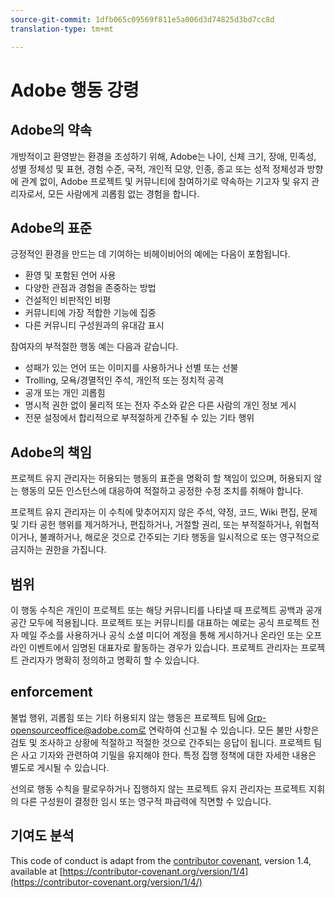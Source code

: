 ```yaml
---
source-git-commit: 1dfb065c09569f811e5a006d3d74825d3bd7cc8d
translation-type: tm+mt

---
```

# Adobe 행동 강령

## Adobe의 약속

개방적이고 환영받는 환경을 조성하기 위해, Adobe는 나이, 신체
크기, 장애, 민족성, 성별 정체성 및 표현, 경험 수준, 국적, 개인적 모양, 인종, 종교 또는 성적 정체성과 방향에 관계 없이, Adobe 프로젝트 및
커뮤니티에 참여하기로 약속하는 기고자 및 유지 관리자로서,
모든 사람에게 괴롭힘 없는 경험을 합니다.

## Adobe의 표준

긍정적인 환경을
만드는 데 기여하는 비헤이비어의 예에는 다음이 포함됩니다.

* 환영 및 포함된 언어 사용
* 다양한 관점과 경험을 존중하는 방법
* 건설적인 비판적인 비평
* 커뮤니티에 가장 적합한 기능에 집중
* 다른 커뮤니티 구성원과의 유대감 표시

참여자의 부적절한 행동 예는 다음과 같습니다.

* 성패가 있는 언어 또는 이미지를 사용하거나 선별 또는 선불
* Trolling, 모욕/경멸적인 주석, 개인적 또는 정치적 공격
* 공개 또는 개인 괴롭힘
* 명시적 권한 없이 물리적 또는 전자
주소와 같은 다른 사람의 개인 정보 게시
* 전문 설정에서 합리적으로 부적절하게 간주될 수 있는 기타 행위

## Adobe의 책임

프로젝트 유지 관리자는 허용되는
행동의 표준을 명확히 할 책임이 있으며, 허용되지 않는 행동의 모든 인스턴스에 대응하여 적절하고 공정한 수정 조치를 취해야 합니다.

프로젝트 유지 관리자는 이 수칙에 맞추어지지 않은 주석, 약정, 코드, Wiki 편집, 문제 및 기타 공헌 행위를
제거하거나, 편집하거나, 거절할 권리, 또는 부적절하거나,
위협적이거나, 불쾌하거나, 해로운 것으로 간주되는 기타 행동을 일시적으로 또는
영구적으로 금지하는 권한을 가집니다.

## 범위

이 행동 수칙은 개인이 프로젝트 또는 해당 커뮤니티를 나타낼 때 프로젝트 공백과 공개 공간
모두에 적용됩니다. 프로젝트 또는 커뮤니티를 대표하는 예로는 공식 프로젝트 전자 메일
주소를 사용하거나 공식 소셜 미디어 계정을 통해 게시하거나 온라인 또는 오프라인 이벤트에서 임명된
대표자로 활동하는 경우가 있습니다. 프로젝트 관리자는 프로젝트 관리자가 명확히 정의하고 명확히 할 수 있습니다.

## enforcement

불법 행위, 괴롭힘 또는 기타 허용되지 않는 행동은 프로젝트 팀에 Grp-opensourceoffice@adobe.com로 연락하여 신고될
수 있습니다. 모든 불만 사항은 검토 및 조사하고 상황에 적절하고 적절한 것으로 간주되는 응답이 됩니다. 프로젝트 팀은 사고 기자와 관련하여 기밀을 유지해야 한다.
특정 집행 정책에 대한 자세한 내용은 별도로 게시될 수 있습니다.

선의로 행동 수칙을 팔로우하거나 집행하지 않는 프로젝트 유지 관리자는 프로젝트 지휘의 다른
구성원이 결정한 임시 또는 영구적 파급력에 직면할 수 있습니다.

## 기여도 분석

This code of conduct is adapt from the [contributor covenant](https://contributor-covenant.org), version 1.4,
available at [https://contributor-covenant.org/version/1/4](https://contributor-covenant.org/version/1/4/)
